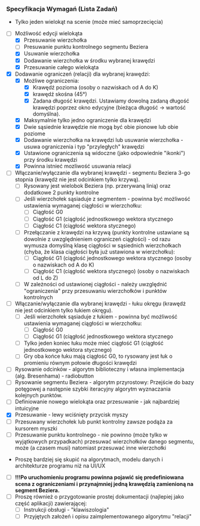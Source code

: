 ### Specyfikacja Wymagań (Lista Zadań)

- Tylko jeden wielokąt na scenie (może mieć samoprzecięcia)
- [ ] Możliwość edycji wielokąta
  - [x] Przesuwanie wierzchołka
  - [ ] Presuwanie punktu kontrolnego segmentu Beziera
  - [x] Usuwanie wierzchołka
  - [x] Dodawanie wierzchołka w środku wybranej krawędzi
  - [x] Przesuwanie całego wielokąta
- [x] Dodawanie ograniczeń (relacji) dla wybranej krawędzi:
  - [x] Możliwe ograniczenia:
    - [x] Krawędź pozioma (osoby o nazwiskach od A do K)
    - [x] krawędź skośna (45°)
    - [x] Zadana długość krawędzi. Ustawiamy dowolną zadaną długość krawędzi poprzez okno edycyjne (bieżąca długość -> wartość domyślna).
  - [x] Maksymalnie tylko jedno ograniczenie dla krawędzi
  - [x] Dwie sąsiednie krawędzie nie mogą być obie pionowe lub obie poziome
  - [x] Dodawanie wierzchołka na krawędzi lub usuwanie wierzchołka - usuwa ograniczenia i typ "przyległych" krawędzi
  - [x] Ustawione ograniczenia są widoczne (jako odpowiednie "ikonki") przy środku krawędzi
  - [x] Powinna istnieć mozliwość usuwania relacji
- [ ] Włączanie/wyłączanie dla wybranej krawędzi - segmentu Beziera 3-go stopnia (krawędż nie jest odcinkiem tylko krzywą).
  - [ ] Rysowany jest wielobok Beziera (np. przerywaną linią) oraz dodatkowe 2 punkty kontrolne
  - [ ] Jeśli wierzchołek sąsiaduje z segmentem - powinna być możliwość ustawienia wymaganej ciągłości w wierzchołku:
    - [ ] Ciągłość G0
    - [ ] Ciągłość G1 (ciągłość jednostkowego wektora stycznego
    - [ ] Ciągłość C1 (ciągłość wektora stycznego)
  - [ ] Przełączanie z krawędzi na krzywą (punkty kontrolne ustawiane są dowolnie z uwzględnieniem ograniczeń ciągłości) - od razu wymusza domyślną klasę ciągłości w sąsiednich wierzchołkach (chyba, że klasa ciągłości była już ustawiona w wierzchołku):
    - [ ] Ciągłość G1 (ciągłość jednostkowego wektora stycznego (osoby o nazwiskach od A do K)
    - [ ] Ciągłość C1 (ciągłość wektora stycznego) (osoby o nazwiskach od L do Z)
  - [ ] W zależności od ustawionej ciągłości - należy uwzględnić "ograniczenia" przy przesuwaniu wierzchołków i punktów kontrolnych
- [ ] Włączanie/wyłączanie dla wybranej krawędzi - łuku okręgu (krawędż nie jest odcinkiem tylko łukiem okręgu).
  - [ ] Jeśli wierzchołek sąsiaduje z łukiem - powinna być możliwość ustawienia wymaganej ciągłości w wierzchołku:
    - [ ] Ciągłość G0
    - [ ] Ciągłość G1 (ciągłość jednostkowego wektora stycznego
  - [ ] Tylko jeden koniec łuku może mieć ciągłość G1 (ciągłość jednostkowego wektora stycznego)
  - [ ] Gry oba końce łuku mają ciągłość G0, to rysowany jest łuk o promieniu równym połowie długości krawędzi
- [ ] Rysowanie odcinków - algorytm biblioteczny i własna implementacja (alg. Bresenhama) - radiobutton
- [ ] Rysowanie segmentu Beziera - algorytm przyrostowy: Przejście do bazy potęgowej a następnie szybki iteracyjny algorytm wyznaczania kolejnych punktów.
- [ ] Definiowanie nowego wielokąta oraz przesuwanie - jak najbardziej intuicyjne
- [x] Przesuwanie - lewy wciśnięty przycisk myszy
- [ ] Przesuwany wierzchołek lub punkt kontrolny zawsze podąża za kursorem myszki
- [ ] Przesuwanie punktu kontrolnego - nie powinno (może tylko w wyjątkowych przypadkach) przesuwać wierzchołków danego segmentu, może (a czasem musi) natomiast przesuwać inne wierzchołki
- Proszę bardziej się skupić na algorytmach, modelu danych i architekturze programu niż na UI/UX
- [ ] **!!!Po uruchomieniu programu powinna pojawić się predefiniowana scena z ograniczeniami i przynajmniej jedną krawędzią zamienioną na segment Beziera.**
- [ ] Proszę również o przygotowanie prostej dokumentacji (najlepiej jako część aplikacji) zawierającej:
  - [ ] Instrukcji obsługi - "klawiszologia"
  - [ ] Przyjętych założeń i opisu zaimplementowanego algorytmu "relacji"